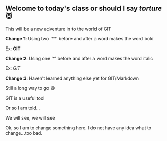 ## Welcome to today's **class** or should I say *torture* :smiling_imp:

This will be a new adventure in to the world of GIT


**Change 1**: Using two '**' before and after a word makes the word bold

Ex: **GIT**

**Change 2**: Using one '*' before and after a word makes the word italic

Ex: *GIT*


**Change 3**: Haven't learned anything else yet for GIT/Markdown

Still a long way to go :smile:


GIT is a useful tool

Or so I am told...

We will see, we will see

Ok, so I am to change something here.
I do not have any idea what to change...too bad.
